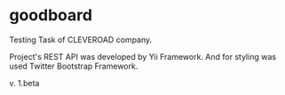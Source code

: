 goodboard
=========

Testing Task of CLEVEROAD company.

Project's REST API was developed by Yii Framework. And for styling was used Twitter Bootstrap Framework.

v. 1.beta

